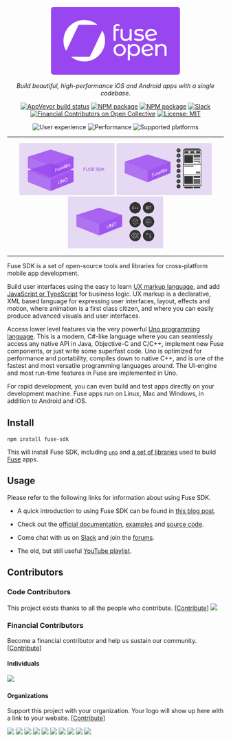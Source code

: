 <p align="center"><a href="https://fuseopen.com"><img src="https://github.com/fuse-open/fuse-sdk/raw/8e2179ce599bb5db81db3841a472e8b298019029/img/fuseopen.png" alt="Fuse Open" width="300" /></a></p>
<p align="center"><em>Build beautiful, high-performance iOS and Android apps with a single codebase.</em></p>

<p align="center">
<a href="https://ci.appveyor.com/project/mortend/fuse-sdk/branch/master"><img src="https://img.shields.io/appveyor/ci/mortend/fuse-sdk/master.svg?logo=appveyor&amp;logoColor=silver&amp;style=flat-square" alt="AppVeyor build status"></a>
<a href="https://www.npmjs.com/package/fuse-sdk"><img src="https://img.shields.io/npm/v/fuse-sdk.svg?style=flat-square" alt="NPM package"></a>
<a href="https://www.npmjs.com/package/fuse-sdk"><img src="https://img.shields.io/npm/v/fuse-sdk/beta.svg?style=flat-square" alt="NPM package"></a>
<a href="https://slackcommunity.fusetools.com/"><img src="https://img.shields.io/badge/chat-on slack-blue.svg?style=flat-square" alt="Slack"></a>
<a href="https://opencollective.com/fuse-open"><img src="https://opencollective.com/fuse-open/all/badge.svg?label=financial+contributors&amp;style=flat-square" alt="Financial Contributors on Open Collective"></a>
<a href="LICENSE.txt"><img src="https://img.shields.io/github/license/fuse-open/fuse-sdk.svg?style=flat-square" alt="License: MIT"></a>
</p>

<p align="center">
<img src="https://img.shields.io/badge/user experience-impressive-7F5AB6?style=flat-square" alt="User experience">
<img src="https://img.shields.io/badge/performance-excellent-7F5AB6?style=flat-square" alt="Performance">
<img src="https://img.shields.io/badge/supported platforms-Android | iOS | macOS | Linux | Windows-7F5AB6?style=flat-square" alt="Supported platforms">
</p>

---

<p align="center">
<a href="https://www.npmjs.com/package/fuse-sdk"><img src="https://github.com/fuse-open/fuse-sdk/raw/8e2179ce599bb5db81db3841a472e8b298019029/img/fuse_sdk.png" alt="Fuse SDK" width="222" /></a>
<a href="https://www.npmjs.com/package/@fuse-open/fuselibs"><img src="https://github.com/fuse-open/fuse-sdk/raw/8e2179ce599bb5db81db3841a472e8b298019029/img/fuselibs.png" alt="Fuselibs" width="222" /></a>
<a href="https://www.npmjs.com/package/@fuse-open/uno"><img src="https://github.com/fuse-open/fuse-sdk/raw/8e2179ce599bb5db81db3841a472e8b298019029/img/uno.png" alt="Uno" width="222" /></a>
</p>

---

Fuse SDK is a set of open-source tools and libraries for cross-platform mobile app development.

Build user interfaces using the easy to learn [UX markup language](https://fuseopen.com/docs/ux-markup/ux-markup.html), and add [JavaScript or TypeScript](https://fuseopen.com/docs/fusejs/fusejs.html) for business logic. UX markup is a declarative, XML based language for expressing user interfaces, layout, effects and motion, where animation is a first class citizen, and where you can easily produce advanced visuals and user interfaces.

Access lower level features via the very powerful [Uno programming language](https://fuseopen.com/docs/uno/uno-lang). This is a modern, C#-like language where you can seamlessly access any native API in Java, Objective-C and C/C++, implement new Fuse components, or just write some superfast code. Uno is optimized for performance and portability, compiles down to native C++, and is one of the fastest and most versatile programming languages around. The UI-engine and most run-time features in Fuse are implemented in Uno.

For rapid development, you can even build and test apps directly on your development machine. Fuse apps run on Linux, Mac and Windows, in addition to Android and iOS.

## Install

```shell
npm install fuse-sdk
```

This will install Fuse SDK, including [`uno`](https://github.com/fuse-open/uno) and [a set of libraries](https://github.com/fuse-open/fuselibs) used to build [Fuse](https://fuseopen.com) apps.

## Usage

Please refer to the following links for information about using Fuse SDK.

* A quick introduction to using Fuse SDK can be found in [this blog post](https://medium.com/@mortendanielfornes/introducing-fuse-sdk-890180044c13).

* Check out the [official documentation](https://fuseopen.com/docs), [examples](https://fuseopen.com/examples/) and [source code](https://github.com/fuse-open).

* Come chat with us on [Slack](https://slackcommunity.fusetools.com/) and join the [forums](https://forums.fusetools.com/).

* The old, but still useful [YouTube playlist](https://www.youtube.com/playlist?list=PLdlqWm6b-XALJgM3fGa4q95Yipsgb8Q1o).

## Contributors

### Code Contributors

This project exists thanks to all the people who contribute. [[Contribute](CONTRIBUTING.md)]
<a href="https://github.com/fuse-open/fuse-sdk/graphs/contributors"><img src="https://opencollective.com/fuse-open/contributors.svg?width=890&button=false" /></a>

### Financial Contributors

Become a financial contributor and help us sustain our community. [[Contribute](https://opencollective.com/fuse-open/contribute)]

#### Individuals

<a href="https://opencollective.com/fuse-open"><img src="https://opencollective.com/fuse-open/individuals.svg?width=890"></a>

#### Organizations

Support this project with your organization. Your logo will show up here with a link to your website. [[Contribute](https://opencollective.com/fuse-open/contribute)]

<a href="https://opencollective.com/fuse-open/organization/0/website"><img src="https://opencollective.com/fuse-open/organization/0/avatar.svg"></a>
<a href="https://opencollective.com/fuse-open/organization/1/website"><img src="https://opencollective.com/fuse-open/organization/1/avatar.svg"></a>
<a href="https://opencollective.com/fuse-open/organization/2/website"><img src="https://opencollective.com/fuse-open/organization/2/avatar.svg"></a>
<a href="https://opencollective.com/fuse-open/organization/3/website"><img src="https://opencollective.com/fuse-open/organization/3/avatar.svg"></a>
<a href="https://opencollective.com/fuse-open/organization/4/website"><img src="https://opencollective.com/fuse-open/organization/4/avatar.svg"></a>
<a href="https://opencollective.com/fuse-open/organization/5/website"><img src="https://opencollective.com/fuse-open/organization/5/avatar.svg"></a>
<a href="https://opencollective.com/fuse-open/organization/6/website"><img src="https://opencollective.com/fuse-open/organization/6/avatar.svg"></a>
<a href="https://opencollective.com/fuse-open/organization/7/website"><img src="https://opencollective.com/fuse-open/organization/7/avatar.svg"></a>
<a href="https://opencollective.com/fuse-open/organization/8/website"><img src="https://opencollective.com/fuse-open/organization/8/avatar.svg"></a>
<a href="https://opencollective.com/fuse-open/organization/9/website"><img src="https://opencollective.com/fuse-open/organization/9/avatar.svg"></a>
